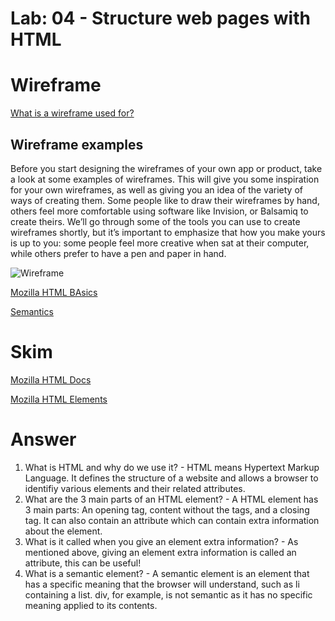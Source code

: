 # Lab: 04 - Structure web pages with HTML #

# Wireframe #
[What is a wireframe used for?](https://careerfoundry.com/en/blog/ux-design/how-to-create-your-first-wireframe/)

## Wireframe examples ##
Before you start designing the wireframes of your own app or product, take a look at some examples of wireframes. This will give you some inspiration for your own wireframes, as well as giving you an idea of the variety of ways of creating them. Some people like to draw their wireframes by hand, others feel more comfortable using software like Invision, or Balsamiq to create theirs. We’ll go through some of the tools you can use to create wireframes shortly, but it’s important to emphasize that how you make yours is up to you: some people feel more creative when sat at their computer, while others prefer to have a pen and paper in hand.
    
<img src="https://dpbnri2zg3lc2.cloudfront.net/en/wp-content/uploads/old-blog-uploads/versions/samuel-student-wireframe---x----972-715x---.png" alt="Wireframe"></img>

[Mozilla HTML BAsics](https://developer.mozilla.org/en-US/docs/Learn/Getting_started_with_the_web/HTML_basics)

[Semantics](https://developer.mozilla.org/en-US/docs/Glossary/Semantics)

# Skim #
[Mozilla HTML Docs](https://developer.mozilla.org/en-US/docs/Web/HTML)

[Mozilla HTML Elements](https://developer.mozilla.org/en-US/docs/Web/HTML/Element)


# Answer #

1. What is HTML and why do we use it? -  HTML means Hypertext Markup Language. It defines the structure of a website and allows a browser to identifiy various elements and their related attributes.
2. What are the 3 main parts of an HTML element? - A HTML element has 3 main parts: An opening tag, content without the tags, and a closing tag. It can also contain an attribute which can contain extra information about the element.
3. What is it called when you give an element extra information?  - As mentioned above, giving an element extra information is called an attribute, this can be useful!
4. What is a semantic element? -  A semantic element is an element that has a specific meaning that the browser will understand, such as li containing a list. div, for example, is not semantic as it has no specific meaning applied to its contents.